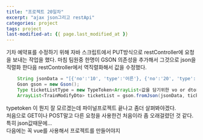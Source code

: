 ```yaml
---
title: "프로젝트 20일차"
excerpt: "ajax json그리고 restApi"
categories: project
tags: project
last-modified-at: {{ page.last_modified_at }}
---
```


기차 예약표를 수정하기 위해 자바 스크립트에서 PUT방식으로 restController에 요청을 보내는 작업을 했다.
마침 팀원중 한명이 GSON 의존성을 추가해서 그것으로 json을 직렬화 한다음 restController에서 역직렬화해서 값을 수정했다.  

```java
	String jsonData = "[{'no':'10', 'type':'어른'}, {'no':'20', 'type':'어린이'}]"
	Gson gson = new Gson(); 
	Type ticketListType = new TypeToken<ArrayList<값을 담기위한 vo or dto>>(){}.getType();
	ArrayList<TrainModifyDto> ticketList = gson.fromJson(jsonData, ticketListType);
```

typetoken 이 뭔지 잘 모르겠는데 파이널프로젝트 끝나고 좀더 살펴봐야겠다.  
처음으로 GET이나 POST말고 다른 요청을 사용한건 처음이라 좀 오래걸렸던 것 같다.  
특히 json값때문에...  
다음에는 꼭 vue를 사용해서 프로젝트를 만들어야지  


